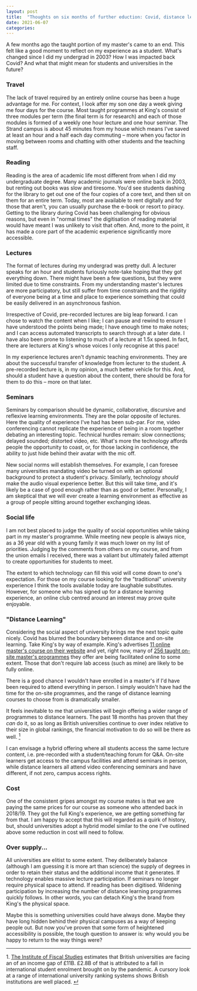 ```yaml
---
layout: post
title:  "Thoughts on six months of further eduction: Covid, distance learning and degree supply"
date: 2021-06-07
categories:
---
```

A few months ago the taught portion of my master's came to an end. This felt like a good moment to reflect on my experience as a student. What's changed since I did my undergrad in 2003? How I was impacted back Covid? And what that might mean for students and universities in the future?

### Travel

The lack of travel required by an entirely online course has been a huge advantage for me. For context, I look after my son one day a week giving me four days for the course. Most taught programmes at King's consist of three modules per term (the final term is for research) and each of those modules is formed of a weekly one hour lecture and one hour seminar. The Strand campus is about 45 minutes from my house which means I've saved at least an hour and a half each day commuting – more when you factor in moving between rooms and chatting with other students and the teaching staff.

### Reading

Reading is the area of academic life most different from when I did my undergraduate degree. Many academic journals were online back in 2003, but renting out books was slow and tiresome. You'd see students dashing for the library to get out one of the four copies of a core text, and then sit on them for an entire term. Today, most are available to rent digitally and for those that aren't, you can usually purchase the e-book or resort to piracy. Getting to the library during Covid has been challenging for obvious reasons, but even in "normal times" the digitisation of reading material would have meant I was unlikely to visit that often. And, more to the point, it has made a core part of the academic experience significantly more accessible.

### Lectures

The format of lectures during my undergrad was pretty dull. A lecturer speaks for an hour and students furiously note-take hoping that they got everything down. There might have been a few questions, but they were limited due to time constraints. From my understanding master's lectures are more participatory, but still suffer from time constraints and the rigidity of everyone being at a time and place to experience something that could be easily delivered in an asynchronous fashion.

Irrespective of Covid, pre-recorded lectures are big leap forward. I can chose to watch the content when I like; I can pause and rewind to ensure I have understood the points being made; I have enough time to make notes; and I can access automated transcripts to search through at a later date. I have also been prone to listening to much of a lecture at 1.5x speed. In fact, there are lecturers at King's whose voices I only recognise at this pace!

In my experience lectures aren't dynamic teaching environments. They are about the successful transfer of knowledge from lecturer to the student. A pre-recorded lecture is, in my opinion, a much better vehicle for this. And, should a student have a question about the content, there should be fora for them to do this – more on that later.

### Seminars

Seminars by comparison should be dynamic, collaborative, discursive and reflexive learning environments. They are the polar opposite of lectures. Here the quality of experience I've had has been sub-par. For me, video conferencing cannot replicate the experience of being in a room together debating an interesting topic. Technical hurdles remain: slow connections; delayed sounded; distorted video, etc. What's more the technology affords people the opportunity to coast, or, for those lacking in confidence, the ability to just hide behind their avatar with the mic off.

New social norms will establish themselves. For example, I can foresee many universities mandating video be turned on with an optional background to protect a student's privacy. Similarly, technology *should* make the audio visual experience better. But this will take time, and it's likely be a case of good enough rather than as good or better. Personally, I am skeptical that we will ever create a learning environment as effective as a group of people sitting around together exchanging ideas.

### Social life

I am not best placed to judge the quality of social opportunities while taking part in my master's programme. While meeting new people is always nice, as a 36 year old with a young family it was much lower on my list of priorities. Judging by the comments from others on my course, and from the union emails I received, there was a valiant but ultimately failed attempt to create opportunities for students to meet.

The extent to which technology can fill this void will come down to one's expectation. For those on my course looking for the "traditional" university experience I think the tools available today are laughable substitutes. However, for someone who has signed up for a distance learning experience, an online club centred around an interest may prove quite enjoyable.

### "Distance Learning"

Considering the social aspect of university brings me the next topic quite nicely. Covid has blurred the boundary between distance and on-site learning. Take King's by way of example. King's advertises [11 online master's course on their website](https://www.kcl.ac.uk/online/online-masters-courses) and yet, right now, many of [256 taught on-site master's programmes](https://www.kcl.ac.uk/search/courses?level=postgraduate-taught) they offer are being facilitated online to some extent. Those that don't require lab access (such as mine) are likely to be fully online.

There is a good chance I wouldn't have enrolled in a master's if I'd have been required to attend everything in person. I simply wouldn't have had the time for the on-site programmes, and the range of distance learning courses to choose from is dramatically smaller.

It feels inevitable to me that universities will begin offering a wider range of programmes to distance learners. The past 18 months has proven that they *can* do it, so as long as British universities continue to over index relative to their size in global rankings, the financial motivation to do so will be there as well. <a id="ref1" href="#ftn1"><sup>1</sup></a>

I can envisage a hybrid offering where all students access the same lecture content, i.e. pre-recorded with a student/teaching forum for Q&A. On-site learners get access to the campus facilities and attend seminars in person, while distance learners all attend video conferencing seminars and have different, if not zero, campus access rights.

### Cost

One of the consistent gripes amongst my course mates is that we are paying the same prices for our course as someone who attended back in 2018/19. They got the full King's experience, we are getting something far from that. I am happy to accept that this will regarded as a quirk of history, but, should universities adopt a hybrid model similar to the one I've outlined above some reduction in cost will need to follow.

### Over supply...

All universities are elitist to some extent. They deliberately balance (although I am guessing it is more art than science) the supply of degrees in order to retain their status and the additional income that it generates. If technology enables massive lecture participation. If seminars no longer require physical space to attend. If reading has been digitised. Widening participation by increasing the number of distance learning programmes quickly follows. In other words, you can detach King's the brand from King's the physical space.

Maybe this is something universities could have always done. Maybe they have long hidden behind their physical campuses as a way of keeping people out. But now you've proven that some form of heightened accessibility is possible, the tough question to answer is: why would you be happy to return to the way things were?

---

<p id="ftn1">1. <a href="https://www.ifs.org.uk/uploads/BN300-Will-universities-need-bailout-survive-COVID-19-crisis-1.pdf">The Institute of Fiscal Studies</a> estimates that British universities are facing an of an income gap of £11B. £2.8B of that is attributed to a fall in international student enrolment brought on by the pandemic. A cursory look at a range of international university ranking systems shows British institutions are well placed. <a href="#ref1">↵</a>
